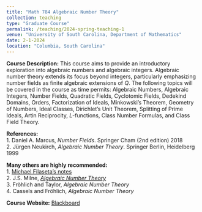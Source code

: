 ```yaml
---
title: "Math 784 Algebraic Number Theory"
collection: teaching
type: "Graduate Course"
permalink: /teaching/2024-spring-teaching-1
venue: "University of South Carolina, Department of Mathematics"
date: 2-1-2024
location: "Columbia, South Carolina"
---
```


**Course Description:** This course aims to provide an introductory exploration into algebraic numbers and algebraic integers. Algebraic number theory extends its focus beyond integers, particularly emphasizing number fields as finite algebraic extensions of *Q*. The following topics will be covered in the course as time permits: Algebraic Numbers, Algebraic Integers, Number Fields, Quadratic Fields, Cyclotomic Fields, Dedekind Domains, Orders, Factorization of Ideals, Minkowski’s Theorem, Geometry of Numbers, Ideal Classes, Dirichlet’s Unit Theorem, Splitting of Prime Ideals, Artin Reciprocity, *L*-functions, Class Number Formulas, and Class Field Theory.


**References:**<br>
                     1. Daniel A. Marcus, *Number Fields*. Springer Cham (2nd edition) 2018 <br>
                     2. Jürgen Neukirch, *Algebraic Number Theory*. Springer Berlin, Heidelberg 1999

**Many others are highly recommended:**<br>
                                              1. [Michael Filaseta’s notes](http://www.math.sc.edu/~filaseta/gradcourses/TheMath784Notes.pdf) <br>
                                              2. J.S. Milne, [*Algebraic Number Theory*](https://www.jmilne.org/math/CourseNotes/ANT.pdf) <br>
                                              3. Fröhlich and Taylor, *Algebraic Number Theory* <br>
                                              4. Cassels and Fröhlich, *Algebraic Number Theory*

**Course Website:** [Blackboard](https://blackboard.sc.edu/ultra/courses/_1246159_1/outline)


<!--
Heading 1
======

Nonvanishing of Hecke *L*-functions <br><br>

**Link:** [https://www.math.tamu.edu/undergraduate/research/REU/](https://www.math.tamu.edu/undergraduate/research/REU/)

Heading 2
======

Heading 3
======
-->
